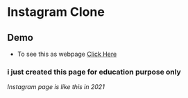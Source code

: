 # Instagram Clone

## Demo
* To see this as webpage [Click Here](https://20a31a05g3.github.io/instagram_clone/)

<h3  >i just created this page for education purpose only </h3>


<i>Instagram page is like this in 2021 </i>
